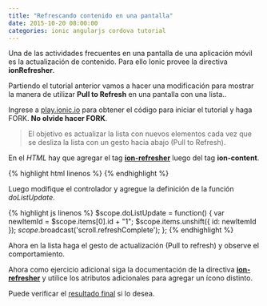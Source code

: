 ```yaml
---
title: "Refrescando contenido en una pantalla"
date: 2015-10-20 08:00:00
categories: ionic angularjs cordova tutorial
---
```

Una de las actividades frecuentes en una pantalla de una aplicación móvil es la actualización de contenido. Para ello Ionic provee la directiva __ionRefresher__.

Partiendo el tutorial anterior vamos a hacer una modificación para mostrar la manera de utilizar __Pull to Refresh__ en una pantalla con una lista..

Ingrese a [play.ionic.io][1] para obtener el código para iniciar el tutorial y haga FORK. __No olvide hacer FORK__.

> El objetivo es actualizar la lista con nuevos elementos cada vez que se desliza la lista con un gesto hacia abajo (Pull to Refresh).

En el *HTML* hay que agregar el tag [__ion-refresher__][3] luego del tag __ion-content__.

{% highlight html linenos %}
<ion-content ng-controller="contentController">
  <ion-refresher
    pulling-text="Pull to refresh..."
    on-refresh="doListUpdate()">
  </ion-refresher>
<ion-list>
{% endhighlight %}

Luego modifique el controlador y agregue la definición de la función *doListUpdate*.

{% highlight js linenos %}
$scope.doListUpdate = function() {
  var newItemId = $scope.items[0].id + "1";
  $scope.items.unshift({ id: newItemId });
  $scope.$broadcast('scroll.refreshComplete');
};
{% endhighlight %}

Ahora en la lista haga el gesto de actualización (Pull to refresh) y observe el comportamiento.

Ahora como ejercicio adicional siga la documentación de la directiva [__ion-refresher__][3] y utilice los atributos adicionales para agregar un ícono distinto.

Puede verificar el [resultado final][2] si lo desea.

[1]: http://play.ionic.io/app/4b718c0aa1df "Inicio del tutorial" 
[2]: http://play.ionic.io/app/5909ef640623 "Resultado del tutorial"
[3]: http://ionicframework.com/docs/api/directive/ionRefresher/ "ionRefresher directive"